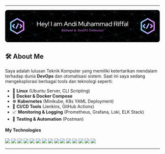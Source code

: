 
---
![Header](./github-header-image.png)
## 🛠️ About Me

Saya adalah lulusan Teknik Komputer yang memiliki ketertarikan mendalam terhadap dunia **DevOps** dan otomatisasi sistem. Saat ini saya sedang mengeksplorasi berbagai tools dan teknologi seperti:

- 🐧 **Linux** (Ubuntu Server, CLI Scripting)
- 🐳 **Docker & Docker Compose**
- ☸️ **Kubernetes** (Minikube, K8s YAML Deployment)
- 🔧 **CI/CD Tools** (Jenkins, GitHub Actions)
- 📈 **Monitoring & Logging** (Prometheus, Grafana, Loki, ELK Stack)
- 🧪 **Testing & Automation** (Postman)

#### My Technologies

<img src="https://img.shields.io/badge/Ansible-000000?style=for-the-badge&logo=ansible&logoColor=white"/>
<img src="https://img.shields.io/badge/Amazon_Web_Services-FF9900?style=for-the-badge&logo=amazonwebservices&logoColor=white"/>
<img src="https://img.shields.io/badge/Nginx-009639?style=for-the-badge&logo=nginx&logoColor=white"/>
<img src="https://img.shields.io/badge/React-20232A?style=for-the-badge&logo=react&logoColor=61DAFB"/>
<img src="https://img.shields.io/badge/Spring_Boot-6DB33F?style=for-the-badge&logo=spring-boot&logoColor=white"/>
<img src="https://img.shields.io/badge/Laravel-FF2D20?style=for-the-badge&logo=laravel&logoColor=white"/>
<img src="https://img.shields.io/badge/Docker-2CA5E0?style=for-the-badge&logo=docker&logoColor=white"/>
<img src="https://img.shields.io/badge/Ubuntu-E95420?style=for-the-badge&logo=ubuntu&logoColor=white"/>
<img src="https://img.shields.io/badge/Kibana-005571?style=for-the-badge&logo=Kibana&logoColor=white"/>
<img src="https://img.shields.io/badge/Prometheus-000000?style=for-the-badge&logo=prometheus&labelColor=000000"/>
<img src="https://img.shields.io/badge/Grafana-F2F4F9?style=for-the-badge&logo=grafana&logoColor=orange&labelColor=F2F4F9"/>
<img src="https://img.shields.io/badge/MySQL-005C84?style=for-the-badge&logo=mysql&logoColor=white"/>
<img src="https://img.shields.io/badge/Postman-FF6C37?style=for-the-badge&logo=Postman&logoColor=white"/>
<img src="https://img.shields.io/badge/Sonarqube-5190cf?style=for-the-badge&logo=sonarqube&logoColor=white"/>
<img src="https://img.shields.io/badge/Kubernetes-3069DE?style=for-the-badge&logo=kubernetes&logoColor=white"/>

---
